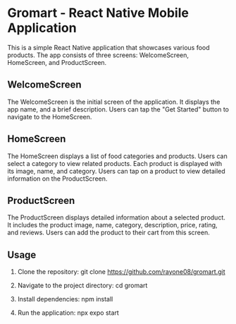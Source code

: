 # Gromart - React Native Mobile Application

This is a simple React Native application that showcases various food products. The app consists of three screens: WelcomeScreen, HomeScreen, and ProductScreen.

## WelcomeScreen

The WelcomeScreen is the initial screen of the application. It displays the app name, and a brief description. Users can tap the "Get Started" button to navigate to the HomeScreen.

## HomeScreen

The HomeScreen displays a list of food categories and products. Users can select a category to view related products. Each product is displayed with its image, name, and category.
Users can tap on a product to view detailed information on the ProductScreen.

## ProductScreen

The ProductScreen displays detailed information about a selected product. It includes the product image, name, category, description, price, rating, and reviews. 
Users can add the product to their cart from this screen.

## Usage

1. Clone the repository:
   git clone https://github.com/rayone08/gromart.git

2. Navigate to the project directory:
   cd gromart

3. Install dependencies:
   npm install

4. Run the application:
   npx expo start
